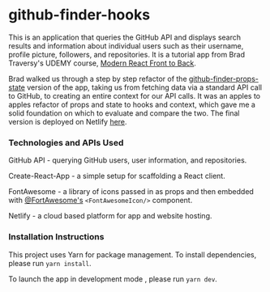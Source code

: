 # github-finder-hooks

This is an application that queries the GitHub API and displays search results and information about individual users such as their username, profile picture, followers, and repositories. It is a tutorial app from Brad Traversy's UDEMY course, [Modern React Front to Back](https://www.udemy.com/course/modern-react-front-to-back/).

Brad walked us through a step by step refactor of the [github-finder-props-state](https://github.com/sarahmattar/github-finder-props-state) version of the app, taking us from fetching data via a standard API call to GitHub, to creating an entire context for our API calls. It was an apples to apples refactor of props and state to hooks and context, which gave me a solid foundation on which to evaluate and compare the two. The final version is deployed on Netlify [here](https://practical-yalow-85010e.netlify.com/). 

### Technologies and APIs Used

GitHub API - querying GitHub users, user information, and repositories. 

Create-React-App - a simple setup for scaffolding a React client. 

FontAwesome - a library of icons passed in as props and then embedded with [@FortAwesome's](https://github.com/@fortawesome) `<FontAwesomeIcon/>` component. 

Netlify - a cloud based platform for app and website hosting. 

### Installation Instructions

This project uses Yarn for package management. To install dependencies, please run `yarn install`. 

To launch the app in development mode , please run `yarn dev`. 
